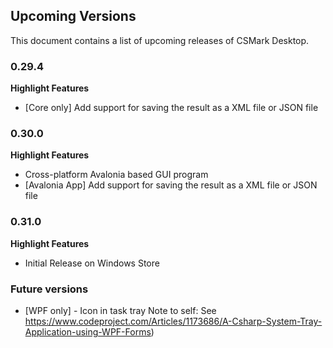 ## Upcoming Versions
This document contains a list of upcoming releases of CSMark Desktop.

### 0.29.4
 **Highlight Features**
* [Core only] Add support for saving the result as a XML file or JSON file

### 0.30.0
 **Highlight Features**
 * Cross-platform Avalonia based GUI program
 * [Avalonia App] Add support for saving the result as a XML file or JSON file

### 0.31.0
 **Highlight Features**
* Initial Release on Windows Store

### Future versions
* [WPF only] - Icon in task tray
Note to self: See https://www.codeproject.com/Articles/1173686/A-Csharp-System-Tray-Application-using-WPF-Forms)
